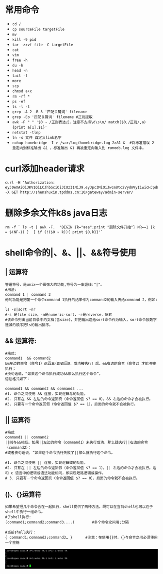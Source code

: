 # 常用命令
- `cd /`
- `cp sourceFile targetFile`
- `mv`
- `kill -9 pid`
- `tar -zxvf file -C targetFile`
- `cat`
- `vim`
- `free -h`
- `du -h`
- `head -n`
- `tail -f `
- `more`
- `scp`
- `chmod a+x `
- `rm -rf *`
- `ps -ef`
- `ls -l -t`
- `grep -A 2 -B 3 '匹配关键词' filename`
- `grep -Eo '匹配关键词' filename #正则提取` 
- `awk -F " " '$0 ~ /正则表达式，注意不支持\d\s\n/ match($0,/正则/,a){print a[1],$1}'`
- `netstat -tlnp`
- `ln -s 文件 自定义link名字`
- `nohup homebridge -I > /var/log/homebridge.log 2>&1 &  #将标准错误 2 重定向到标准输出 &1 ，标准输出 &1 再被重定向输入到 runoob.log 文件中。`

# curl添加header请求
```shell
curl -H 'Authorization: eyJ0eXAiOiJKV1QiLCJhbGciOiJIUzI1NiJ9.eyJpc3MiOiJwcm8tc2VydmVyIiwicHJpdmlsZWdlIjoiMyIsImV4cCI6MTY4MjEyNDkyNywidXNlciI6InNoZW5zaHV4aW4wMSJ9.glUFbVsc8nssmi1Ok6sBvssNn7RwKMu1FDiwjgjOKxg' -X GET http://shenshuxin.tpddns.cn:10/gateway/admin-server/ 
```

# 删除多余文件k8s java日志
```shell
rm -f ` ls -t | awk -F.  'BEGIN {k="aaa";print "删除文件开始"} NR==1 {k = $(NF-1) }  { if (!($0 ~ k)){ print $0,k}}'`
```

# shell命令的|、&、||、&&符号使用
## | 运算符
```shell
管道符号，是unix一个很强大的功能,符号为一条竖线:"|"。
#用法:
command 1 | command 2
他的功能是把第一个命令command 1执行的结果作为command2的输入传给command 2，例如:
 
ls -s|sort -nr
#-s 是file size，-n是numeric-sort，-r是reverse，反转
#该命令列出当前目录中的文档(含size)，并把输出送给sort命令作为输入，sort命令按数字递减的顺序把ls的输出排序。
```
## && 运算符:
```shell
#格式:
command1  && command2
&&左边的命令（命令1）返回真(即返回0，成功被执行）后，&&右边的命令（命令2）才能够被执行；
#换句话说，“如果这个命令执行成功&&那么执行这个命令”。
语法格式如下：

command1 && command2 && command3 ...
#1. 命令之间使用 && 连接，实现逻辑与的功能。
#2. 只有在 && 左边的命令返回真（命令返回值 $? == 0），&& 右边的命令才会被执行。
#3. 只要有一个命令返回假（命令返回值 $? == 1），后面的命令就不会被执行。

```

## || 运算符
```shell
#格式
command1 || command2
||则与&&相反。如果||左边的命令（command1）未执行成功，那么就执行||右边的命令（command2）；
#或者换句话说，“如果这个命令执行失败了||那么就执行这个命令。

#1. 命令之间使用 || 连接，实现逻辑或的功能。
#2. 只有在 || 左边的命令返回假（命令返回值 $? == 1），|| 右边的命令才会被执行。这和 c 语言中的逻辑或语法功能相同，即实现短路逻辑或操作。
# 3. 只要有一个命令返回真（命令返回值 $? == 0），后面的命令就不会被执行。

```

## ()、{}运算符
```shell
如果希望把几个命令合在一起执行，shell提供了两种方法。既可以在当前shell也可以在子shell中执行一组命令。
#子shell执行:
(command1;command2;command3....)        #多个命令之间用;分隔

#当前shell执行：
{ command1;command2;command3… }      #注意：在使用{}时，{}与命令之间必须使用一个空格
```
![1683697416896](image/linux-command/1683697416896.png)






